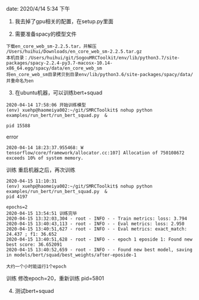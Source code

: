 date: 2020/4/14 5:34 下午 

1. 我去掉了gpu相关的配置，在setup.py里面


2. 需要准备spacy的模型文件
```
下载en_core_web_sm-2.2.5.tar，并解压
/Users/huihui/Downloads/en_core_web_sm-2.2.5.tar.gz
本机目录：/Users/huihui/git/SogouMRCToolkit/env/lib/python3.7/site-packages/spacy-2.2.4-py3.7-macosx-10.14-x86_64.egg/spacy/data/en_core_web_sm
将en_core_web_sm目录拷贝到目录env/lib/python3.6/site-packages/spacy/data/
并重命名为en
```

3. 在ubuntu机器，可以训练bert+squad
```
2020-04-14 17:58:06 开始训练模型
(env) xuehp@haomeiya002:~/git/SMRCToolkit$ nohup python examples/run_bert/run_bert_squad.py  &

pid 15588

```

error 

`
2020-04-14 18:23:37.955468: W tensorflow/core/framework/allocator.cc:107] Allocation of 750108672 exceeds 10% of system memory.
`

训练
重启机器之后，再次训练
```
2020-04-15 11:10:31
(env) xuehp@haomeiya002:~/git/SMRCToolkit$ nohup python examples/run_bert/run_bert_squad.py  &
pid 4197

epochs=2
2020-04-15 13:54:51 训练完毕
2020-04-15 13:32:03,304 - root - INFO - - Train metrics: loss: 3.794
2020-04-15 13:40:43,113 - root - INFO - - Eval metrics: loss: 2.950
2020-04-15 13:40:51,627 - root - INFO - - Eval metrics: exact_match: 24.437 ; f1: 36.652
2020-04-15 13:40:51,628 - root - INFO - - epoch 1 eposide 1: Found new best score: 36.652091
2020-04-15 13:40:52,659 - root - INFO - - Found new best model, saving in models/bert/squad/best_weights/after-eposide-1

大约一个小时能运行1个epoch
```

训练
修改epoch=20，重新训练
pid=5801

4. 测试bert+squad
